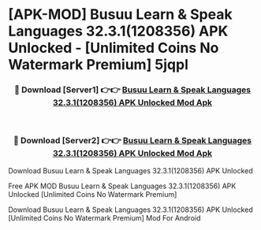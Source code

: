 # [APK-MOD] Busuu  Learn & Speak Languages 32.3.1(1208356) APK Unlocked - [Unlimited Coins No Watermark Premium] 5jqpl



<div align="center">
<h3>🔴 Download [Server1] 👉👉 <a href="https://momento.my/?title=Busuu__Learn_&_Speak_Languages_32.3.1(1208356)_APK_Unlocked">Busuu  Learn & Speak Languages 32.3.1(1208356) APK Unlocked Mod Apk</a></h3><br>

<h3>🔴 Download [Server2] 👉👉 <a href="https://momento.my/?title=Busuu__Learn_&_Speak_Languages_32.3.1(1208356)_APK_Unlocked">Busuu  Learn & Speak Languages 32.3.1(1208356) APK Unlocked Mod Apk</a></h3>
</div>



Download Busuu  Learn & Speak Languages 32.3.1(1208356) APK Unlocked 

Free APK MOD Busuu  Learn & Speak Languages 32.3.1(1208356) APK Unlocked [Unlimited Coins No Watermark Premium]

Download Busuu  Learn & Speak Languages 32.3.1(1208356) APK Unlocked [Unlimited Coins No Watermark Premium] Mod For Android
